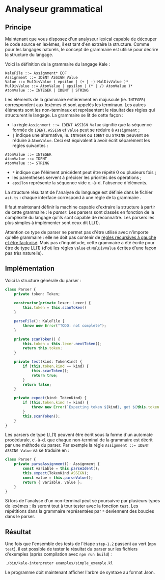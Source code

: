 
# Analyseur grammatical

## Principe

Maintenant que vous disposez d'un analyseur lexical capable de découper le code source en lexèmes,
il est tant d'en extraire la structure. Comme pour les langages naturels, le concept de grammaire est
utilisé pour décrire la structure du langage.

Voici la définition de la grammaire du langage Kale :
```
KaleFile ::= Assignment* EOF
Assignment ::= IDENT ASSIGN Value
Value ::= MulDivValue ( epsilon | (+ | -) MulDivValue )*
MulDivValue ::= AtomValue ( epsilon | (* | /) AtomValue )*
AtomValue ::= INTEGER | IDENT | STRING
```

Les éléments de la grammaire entièrement en majuscule (ie. `INTEGER`) correspondent aux lexèmes et sont appelés les terminaux.
Les autres éléments sont les non-terminaux et représentent le résultat des règles qui structurent le langage.
La grammaire se lit de cette façon :
* la règle `Assignment ::= IDENT ASSIGN Value` signifie que la séquence formée de `IDENT`, `ASSIGN` et `Value` peut se réduire à `Assignment` ;
* `|` indique une alternative, ie. `INTEGER` ou `IDENT` ou `STRING` peuvent se réduire à `AtomValue`. Ceci est équivalent à avoir écrit séparément
  les règles suivantes :
```
AtomValue ::= INTEGER
AtomValue ::= IDENT
AtomValue ::= STRING
```
* `*` indique que l'élément précédent peut être répété 0 ou plusieurs fois ;
* les parenthèses servent à préciser les priorités des opérations ;
* `epsilon` représente la séquence vide c.-à-d. l'absence d'éléments.

La structure résultant de l'analyse du language est définie dans le fichier `ast.ts` : chaque interface correspond
à une règle de la grammaire .

Il faut maintenant définir la machine capable d'extraire la structure à partir de cette grammaire : le *parser*.
Les parsers sont classés en fonction de la complexité du langage qu'ils sont capable de reconnaître.
Les parsers les plus simples à implémenter sont ceux dit LL(1).

Attention ce type de parser ne permet pas d'être utilisé avec n'importe qu'elle grammaire :
elle ne doit pas contenir de [règles récursives à gauche et être factorisé](https://en.wikipedia.org/wiki/LL_parser#Solutions_to_LL(1)_Conflicts).
Mais pas d'inquiétude, cette grammaire a été écrite pour être de type LL(1)
(d'où les règles `Value` et `MulDivValue` écrites d'une façon pas très naturelle).

## Implémentation

Voici la structure générale du parser :

```typescript
class Parser {
    private token: Token;
    
    constructor(private lexer: Lexer) {
        this.token = this.scanToken()
    }

    parseFile(): KaleFile {
        throw new Error("TODO: not complete");
    }

    private scanToken() {
        this.token = this.lexer.nextToken();
        return this.token;
    }

    private test(kind: TokenKind) {
        if (this.token.kind == kind) {
            this.scanToken();
            return true;
        }
        return false;
    }

    private expect(kind: TokenKind) {
        if (this.token.kind != kind) {
            throw new Error(`Expecting token ${kind}, got ${this.token.kind}`);
        }
        this.scanToken();
    }
}
```

Les parsers de type LL(1) peuvent être écrit sous la forme d'un automate procédurale, c.-à-d. que chaque
non-terminal de la grammaire est décrit par une méthode du parser. Par exemple la règle `Assignment ::= IDENT ASSING Value`
va se traduire en :

```typescript
class Parser {
    private parseAssignment(): Assignment {
        const variable = this.parseIdent();
        this.expect(TokenKind.ASSIGN);
        const value = this.parseValue();
        return { variable, value };
    }
}
```

Si lors de l'analyse d'un non-terminal peut se poursuivre par plusieurs types de lexèmes : ils seront tout à tour tester avec la fonction `test`.
Les répétitions dans la grammaire représentées par `*` deviennent des boucles dans le parser.

## Résultat

Une fois que l'ensemble des tests de l'étape `step-1.2` passent au vert (`npm test`), il est possible de tester
le résultat du parser sur les fichiers d'exemples (après compilation avec `npm run build`) :
```
./bin/kale-interpreter examples/simple_example.kl
```

Le programme doit maintenant afficher l'arbre de syntaxe au format Json.